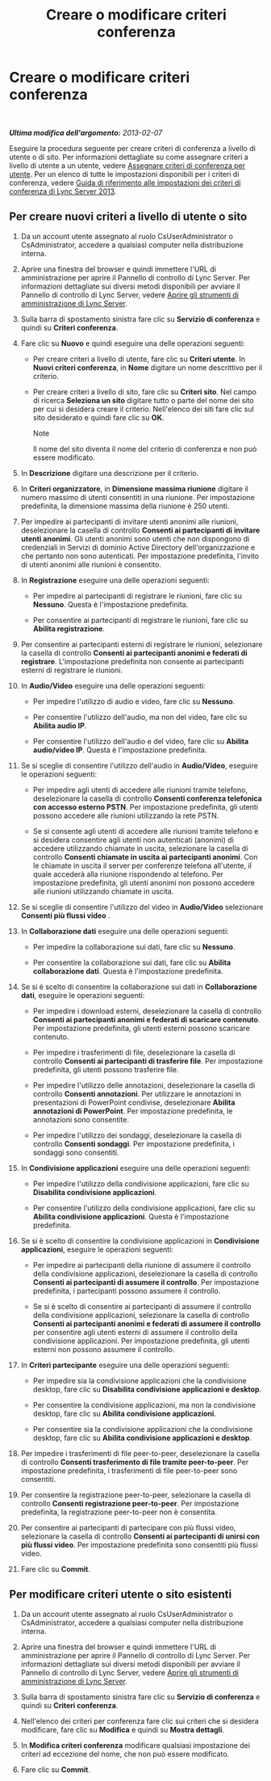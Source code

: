 ﻿---
title: Creare o modificare criteri conferenza
TOCTitle: Creare o modificare criteri conferenza
ms:assetid: e2974030-2c0a-4634-91e8-93f4e2d674d9
ms:mtpsurl: https://technet.microsoft.com/it-it/library/JJ721910(v=OCS.15)
ms:contentKeyID: 49887789
ms.date: 08/24/2015
mtps_version: v=OCS.15
ms.translationtype: HT
---

# Creare o modificare criteri conferenza

 

_**Ultima modifica dell'argomento:** 2013-02-07_

Eseguire la procedura seguente per creare criteri di conferenza a livello di utente o di sito. Per informazioni dettagliate su come assegnare criteri a livello di utente a un utente, vedere [Assegnare criteri di conferenza per utente](lync-server-2013-assign-a-per-user-conferencing-policy.md). Per un elenco di tutte le impostazioni disponibili per i criteri di conferenza, vedere [Guida di riferimento alle impostazioni dei criteri di conferenza di Lync Server 2013](lync-server-2013-conferencing-policy-settings-reference.md).

## Per creare nuovi criteri a livello di utente o sito

1.  Da un account utente assegnato al ruolo CsUserAdministrator o CsAdministrator, accedere a qualsiasi computer nella distribuzione interna.

2.  Aprire una finestra del browser e quindi immettere l'URL di amministrazione per aprire il Pannello di controllo di Lync Server. Per informazioni dettagliate sui diversi metodi disponibili per avviare il Pannello di controllo di Lync Server, vedere [Aprire gli strumenti di amministrazione di Lync Server](lync-server-2013-open-lync-server-administrative-tools.md).

3.  Sulla barra di spostamento sinistra fare clic su **Servizio di conferenza** e quindi su **Criteri conferenza**.

4.  Fare clic su **Nuovo** e quindi eseguire una delle operazioni seguenti:
    
      - Per creare criteri a livello di utente, fare clic su **Criteri utente**. In **Nuovi criteri conferenza**, in **Nome** digitare un nome descrittivo per il criterio.
    
      - Per creare criteri a livello di sito, fare clic su **Criteri sito**. Nel campo di ricerca **Seleziona un sito** digitare tutto o parte del nome dei sito per cui si desidera creare il criterio. Nell'elenco dei siti fare clic sul sito desiderato e quindi fare clic su **OK**.
        

        > [!NOTE]
        > Il nome del sito diventa il nome del criterio di conferenza e non può essere modificato.



5.  In **Descrizione** digitare una descrizione per il criterio.

6.  In **Criteri organizzatore**, in **Dimensione massima riunione** digitare il numero massimo di utenti consentiti in una riunione. Per impostazione predefinita, la dimensione massima della riunione è 250 utenti.

7.  Per impedire ai partecipanti di invitare utenti anonimi alle riunioni, deselezionare la casella di controllo **Consenti ai partecipanti di invitare utenti anonimi**. Gli utenti anonimi sono utenti che non dispongono di credenziali in Servizi di dominio Active Directory dell'organizzazione e che pertanto non sono autenticati. Per impostazione predefinita, l'invito di utenti anonimi alle riunioni è consentito.

8.  In **Registrazione** eseguire una delle operazioni seguenti:
    
      - Per impedire ai partecipanti di registrare le riunioni, fare clic su **Nessuno**. Questa è l'impostazione predefinita.
    
      - Per consentire ai partecipanti di registrare le riunioni, fare clic su **Abilita registrazione**.

9.  Per consentire ai partecipanti esterni di registrare le riunioni, selezionare la casella di controllo **Consenti ai partecipanti anonimi e federati di registrare**. L'impostazione predefinita non consente ai partecipanti esterni di registrare le riunioni.

10. In **Audio/Video** eseguire una delle operazioni seguenti:
    
      - Per impedire l'utilizzo di audio e video, fare clic su **Nessuno**.
    
      - Per consentire l'utilizzo dell'audio, ma non del video, fare clic su **Abilita audio IP**.
    
      - Per consentire l'utilizzo dell'audio e del video, fare clic su **Abilita audio/video IP**. Questa è l'impostazione predefinita.

11. Se si sceglie di consentire l'utilizzo dell'audio in **Audio/Video**, eseguire le operazioni seguenti:
    
      - Per impedire agli utenti di accedere alle riunioni tramite telefono, deselezionare la casella di controllo **Consenti conferenza telefonica con accesso esterno PSTN**. Per impostazione predefinita, gli utenti possono accedere alle riunioni utilizzando la rete PSTN.
    
      - Se si consente agli utenti di accedere alle riunioni tramite telefono e si desidera consentire agli utenti non autenticati (anonimi) di accedere utilizzando chiamate in uscita, selezionare la casella di controllo **Consenti chiamate in uscita ai partecipanti anonimi**. Con le chiamate in uscita il server per conferenze telefona all'utente, il quale accederà alla riunione rispondendo al telefono. Per impostazione predefinita, gli utenti anonimi non possono accedere alle riunioni utilizzando chiamate in uscita.

12. Se si sceglie di consentire l'utilizzo del video in **Audio/Video** selezionare **Consenti più flussi video** .

13. In **Collaborazione dati** eseguire una delle operazioni seguenti:
    
      - Per impedire la collaborazione sui dati, fare clic su **Nessuno**.
    
      - Per consentire la collaborazione sui dati, fare clic su **Abilita collaborazione dati**. Questa è l'impostazione predefinita.

14. Se si è scelto di consentire la collaborazione sui dati in **Collaborazione dati**, eseguire le operazioni seguenti:
    
      - Per impedire i download esterni, deselezionare la casella di controllo **Consenti ai partecipanti anonimi e federati di scaricare contenuto**. Per impostazione predefinita, gli utenti esterni possono scaricare contenuto.
    
      - Per impedire i trasferimenti di file, deselezionare la casella di controllo **Consenti ai partecipanti di trasferire file**. Per impostazione predefinita, gli utenti possono trasferire file.
    
      - Per impedire l'utilizzo delle annotazioni, deselezionare la casella di controllo **Consenti annotazioni**. Per utilizzare le annotazioni in presentazioni di PowerPoint condivise, deselezionare **Abilita annotazioni di PowerPoint**. Per impostazione predefinita, le annotazioni sono consentite.
    
      - Per impedire l'utilizzo dei sondaggi, deselezionare la casella di controllo **Consenti sondaggi**. Per impostazione predefinita, i sondaggi sono consentiti.

15. In **Condivisione applicazioni** eseguire una delle operazioni seguenti:
    
      - Per impedire l'utilizzo della condivisione applicazioni, fare clic su **Disabilita condivisione applicazioni**.
    
      - Per consentire l'utilizzo della condivisione applicazioni, fare clic su **Abilita condivisione applicazioni**. Questa è l'impostazione predefinita.

16. Se si è scelto di consentire la condivisione applicazioni in **Condivisione applicazioni**, eseguire le operazioni seguenti:
    
      - Per impedire ai partecipanti della riunione di assumere il controllo della condivisione applicazioni, deselezionare la casella di controllo **Consenti ai partecipanti di assumere il controllo**. Per impostazione predefinita, i partecipanti possono assumere il controllo.
    
      - Se si è scelto di consentire ai partecipanti di assumere il controllo della condivisione applicazioni, selezionare la casella di controllo **Consenti ai partecipanti anonimi e federati di assumere il controllo** per consentire agli utenti esterni di assumere il controllo della condivisione applicazioni. Per impostazione predefinita, gli utenti esterni non possono assumere il controllo.

17. In **Criteri partecipante** eseguire una delle operazioni seguenti:
    
      - Per impedire sia la condivisione applicazioni che la condivisione desktop, fare clic su **Disabilita condivisione applicazioni e desktop**.
    
      - Per consentire la condivisione applicazioni, ma non la condivisione desktop, fare clic su **Abilita condivisione applicazioni**.
    
      - Per consentire sia la condivisione applicazioni che la condivisione desktop, fare clic su **Abilita condivisione applicazioni e desktop**.

18. Per impedire i trasferimenti di file peer-to-peer, deselezionare la casella di controllo **Consenti trasferimento di file tramite peer-to-peer**. Per impostazione predefinita, i trasferimenti di file peer-to-peer sono consentiti.

19. Per consentire la registrazione peer-to-peer, selezionare la casella di controllo **Consenti registrazione peer-to-peer**. Per impostazione predefinita, la registrazione peer-to-peer non è consentita.

20. Per consentire ai partecipanti di partecipare con più flussi video, selezionare la casella di controllo **Consenti ai partecipanti di unirsi con più flussi video**. Per impostazione predefinita sono consentiti più flussi video.

21. Fare clic su **Commit**.

## Per modificare criteri utente o sito esistenti

1.  Da un account utente assegnato al ruolo CsUserAdministrator o CsAdministrator, accedere a qualsiasi computer nella distribuzione interna.

2.  Aprire una finestra del browser e quindi immettere l'URL di amministrazione per aprire il Pannello di controllo di Lync Server. Per informazioni dettagliate sui diversi metodi disponibili per avviare il Pannello di controllo di Lync Server, vedere [Aprire gli strumenti di amministrazione di Lync Server](lync-server-2013-open-lync-server-administrative-tools.md).

3.  Sulla barra di spostamento sinistra fare clic su **Servizio di conferenza** e quindi su **Criteri conferenza**.

4.  Nell'elenco dei criteri per conferenza fare clic sui criteri che si desidera modificare, fare clic su **Modifica** e quindi su **Mostra dettagli**.

5.  In **Modifica criteri conferenza** modificare qualsiasi impostazione dei criteri ad eccezione del nome, che non può essere modificato.

6.  Fare clic su **Commit**.

